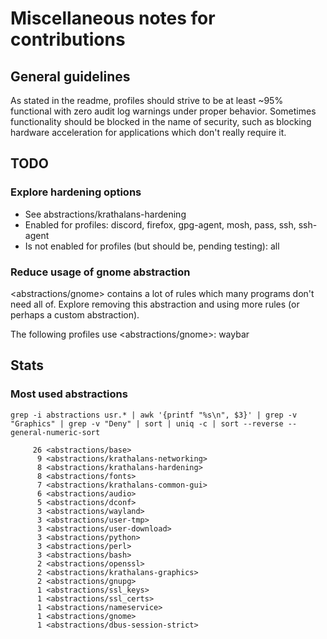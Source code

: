 # Miscellaneous notes for contributions

## General guidelines
As stated in the readme, profiles should strive to be at least ~95% functional with zero audit log warnings under proper behavior. Sometimes functionality should be blocked in the name of security, such as blocking hardware acceleration for applications which don't really require it.

## TODO
### Explore hardening options
- See abstractions/krathalans-hardening
- Enabled for profiles: discord, firefox, gpg-agent, mosh, pass, ssh, ssh-agent
- Is not enabled for profiles (but should be, pending testing): all

### Reduce usage of gnome abstraction
<abstractions/gnome> contains a lot of rules which many programs don't need all of. Explore removing this abstraction and using more rules (or perhaps a custom abstraction).

The following profiles use <abstractions/gnome>: waybar

## Stats
### Most used abstractions
`grep -i abstractions usr.* | awk '{printf "%s\n", $3}' | grep -v "Graphics" | grep -v "Deny" | sort | uniq -c | sort --reverse --general-numeric-sort`

```
     26 <abstractions/base>
      9 <abstractions/krathalans-networking>
      8 <abstractions/krathalans-hardening>
      8 <abstractions/fonts>
      7 <abstractions/krathalans-common-gui>
      6 <abstractions/audio>
      5 <abstractions/dconf>
      3 <abstractions/wayland>
      3 <abstractions/user-tmp>
      3 <abstractions/user-download>
      3 <abstractions/python>
      3 <abstractions/perl>
      3 <abstractions/bash>
      2 <abstractions/openssl>
      2 <abstractions/krathalans-graphics>
      2 <abstractions/gnupg>
      1 <abstractions/ssl_keys>
      1 <abstractions/ssl_certs>
      1 <abstractions/nameservice>
      1 <abstractions/gnome>
      1 <abstractions/dbus-session-strict>
```
